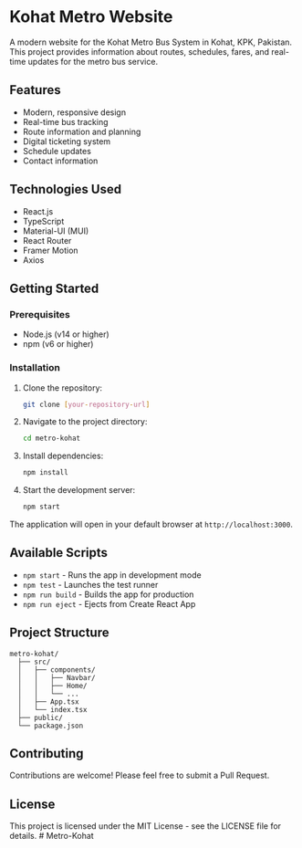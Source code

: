 # Kohat Metro Website

A modern website for the Kohat Metro Bus System in Kohat, KPK, Pakistan. This project provides information about routes, schedules, fares, and real-time updates for the metro bus service.

## Features

- Modern, responsive design
- Real-time bus tracking
- Route information and planning
- Digital ticketing system
- Schedule updates
- Contact information

## Technologies Used

- React.js
- TypeScript
- Material-UI (MUI)
- React Router
- Framer Motion
- Axios

## Getting Started

### Prerequisites

- Node.js (v14 or higher)
- npm (v6 or higher)

### Installation

1. Clone the repository:
   ```bash
   git clone [your-repository-url]
   ```

2. Navigate to the project directory:
   ```bash
   cd metro-kohat
   ```

3. Install dependencies:
   ```bash
   npm install
   ```

4. Start the development server:
   ```bash
   npm start
   ```

The application will open in your default browser at `http://localhost:3000`.

## Available Scripts

- `npm start` - Runs the app in development mode
- `npm test` - Launches the test runner
- `npm run build` - Builds the app for production
- `npm run eject` - Ejects from Create React App

## Project Structure

```
metro-kohat/
  ├── src/
  │   ├── components/
  │   │   ├── Navbar/
  │   │   ├── Home/
  │   │   └── ...
  │   ├── App.tsx
  │   └── index.tsx
  ├── public/
  └── package.json
```

## Contributing

Contributions are welcome! Please feel free to submit a Pull Request.

## License

This project is licensed under the MIT License - see the LICENSE file for details. #   M e t r o - K o h a t  
 